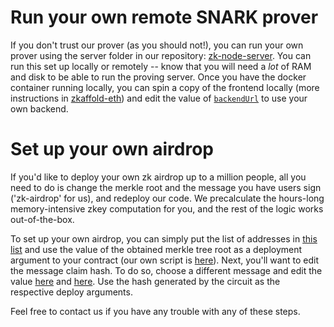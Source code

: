 # Run your own remote SNARK prover

If you don't trust our prover (as you should not!), you can run your own prover using the server folder in our repository: [zk-node-server](https://github.com/nalinbhardwaj/stealthdrop/tree/main/zk-node-server). You can run this set up locally or remotely -- know that you will need a _lot_ of RAM and disk to be able to run the proving server. Once you have the docker container running locally, you can spin a copy of the frontend locally (more instructions in [zkaffold-eth](https://github.com/nalinbhardwaj/stealthdrop/blob/main/zkaffold-eth/README.md)) and edit the value of [`backendUrl`](https://github.com/nalinbhardwaj/stealthdrop/blob/26ddc41056d3d8aa21aadc52edf4510802b3cbe7/zkaffold-eth/packages/react-app/src/components/Withdraw.jsx#L21) to use your own backend. 

# Set up your own airdrop

If you'd like to deploy your own zk airdrop up to a million people, all you need to do is change the merkle root and the message you have users sign ('zk-airdrop' for us), and redeploy our code. We precalculate the hours-long memory-intensive zkey computation for you, and the rest of the logic works out-of-the-box.

To set up your own airdrop, you can simply put the list of addresses in [this list](https://github.com/nalinbhardwaj/stealthdrop/blob/main/zkaffold-eth/packages/react-app/src/AirdropData.js#L21) and use the value of the obtained merkle tree root as a deployment argument to your contract (our own script is [here](https://github.com/nalinbhardwaj/stealthdrop/blob/main/zkaffold-eth/packages/hardhat/scripts/deploy.js)). Next, you'll want to edit the message claim hash. To do so, choose a different message and edit the value [here](https://github.com/nalinbhardwaj/stealthdrop/blob/a539a9c471f4f1bb309e7a684d34b4742d97bcf9/zkaffold-eth/packages/circom/scripts/test_generator.js#L97) and [here](https://github.com/nalinbhardwaj/stealthdrop/blob/26ddc41056d3d8aa21aadc52edf4510802b3cbe7/zkaffold-eth/packages/react-app/src/components/Withdraw.jsx#L18). Use the hash generated by the circuit as the respective deploy arguments.

Feel free to contact us if you have any trouble with any of these steps.
